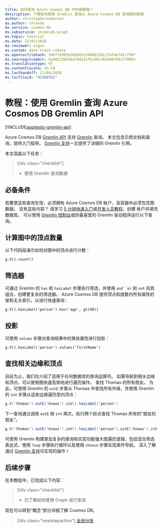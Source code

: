 ```yaml
---
title: 如何查询 Azure Cosmos DB 中的图数据？
description: 了解如何使用 Gremlin 查询从 Azure Cosmos DB 查询图形数据
author: christopheranderson
ms.author: chrande
ms.service: cosmos-db
ms.subservice: cosmosdb-graph
ms.topic: tutorial
ms.date: 12/03/2018
ms.reviewer: sngun
ms.custom: devx-track-csharp
ms.openlocfilehash: 545ffd303d2039a3c54088220c1fa74e742c750f
ms.sourcegitcommit: 6a902230296a78da21fbc68c365698709c579093
ms.translationtype: HT
ms.contentlocale: zh-CN
ms.lasthandoff: 11/05/2020
ms.locfileid: "93360762"
---
```

# <a name="tutorial-query-azure-cosmos-db-gremlin-api-by-using-gremlin"></a>教程：使用 Gremlin 查询 Azure Cosmos DB Gremlin API
[!INCLUDE[appliesto-gremlin-api](includes/appliesto-gremlin-api.md)]

Azure Cosmos DB [Gremlin API](graph-introduction.md) 支持 [Gremlin](https://github.com/tinkerpop/gremlin/wiki) 查询。 本文包含示例文档和查询，提供入门指导。 [Gremlin 支持](gremlin-support.md)一文提供了详细的 Gremlin 引用。

本文涵盖以下任务： 

> [!div class="checklist"]
> * 使用 Gremlin 查询数据

## <a name="prerequisites"></a>必备条件

若要使这些查询生效，必须拥有 Azure Cosmos DB 帐户，且容器中必须包含图数据。 没有这些内容？ 请学习 [5 分钟快速入门](create-graph-dotnet.md)或[开发人员教程](tutorial-query-graph.md)，创建 帐户并填充数据库。 可以使用 [Gremlin 控制台](https://tinkerpop.apache.org/docs/current/reference/#gremlin-console)或你最喜爱的 Gremlin 驱动程序运行以下查询。

## <a name="count-vertices-in-the-graph"></a>计算图中的顶点数量

以下代码段演示如何对图中的顶点进行计数：

```
g.V().count()
```

## <a name="filters"></a>筛选器

可通过 Gremlin 的 `has` 和 `hasLabel` 步骤执行筛选，并使用 `and``or` 和 `not` 将其组合，创建更复杂的筛选器。 Azure Cosmos DB 提供顶点和度数内所有属性的架构无关索引，以进行快速查询：

```
g.V().hasLabel('person').has('age', gt(40))
```

## <a name="projection"></a>投影

可使用 `values` 步骤对查询结果中的某些属性进行投影：

```
g.V().hasLabel('person').values('firstName')
```

## <a name="find-related-edges-and-vertices"></a>查找相关边缘和顶点

目前为止，我们仅介绍了适用于任何数据库的查询运算符。 如需导航到相关边缘和顶点，可以使用图快速高效地进行遍历操作。 查找 Thomas 的所有朋友。 为此，可使用 Gremlin 的 `outE` 步骤从 Thomas 中查找所有外缘，并使用 Gremlin 的 `inV` 步骤从这些边缘遍历至内顶点：

```cs
g.V('thomas').outE('knows').inV().hasLabel('person')
```

下一查询通过调用 `outE` 和 `inV` 两次，执行两个跃点查找 Thomas 所有的“朋友的朋友”。 

```cs
g.V('thomas').outE('knows').inV().hasLabel('person').outE('knows').inV().hasLabel('person')
```

可使用 Gremlin 构建更加复杂的查询和实现功能强大图遍历逻辑，包括混合筛选表达式、使用 `loop` 步骤执行循环以及使用 `choose` 步骤实现条件导航。 深入了解通过 [Gremlin 支持](gremlin-support.md)可实现的操作！

## <a name="next-steps"></a>后续步骤

在本教程中，已完成以下内容：

> [!div class="checklist"]
> * 已了解如何使用 Graph 进行查询 

现在可以转到“概念”部分详细了解 Cosmos DB。

> [!div class="nextstepaction"]
> [全局分发](distribute-data-globally.md) 

